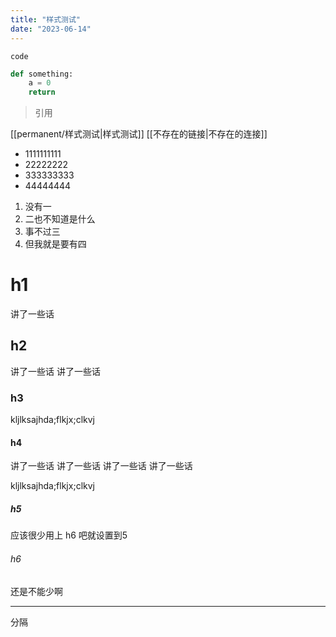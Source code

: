 ```yaml
---
title: "样式测试"
date: "2023-06-14"
---
```


`code`

```python
def something:
    a = 0
    return
```

> 引用

[[permanent/样式测试|样式测试]]
[[不存在的链接|不存在的连接]]


- 1111111111
- 22222222
- 333333333
- 44444444

1. 没有一
2. 二也不知道是什么
3. 事不过三
4. 但我就是要有四

# h1

讲了一些话

## h2

讲了一些话 讲了一些话

### h3

kljlksajhda;flkjx;clkvj

#### h4

讲了一些话 讲了一些话 讲了一些话 讲了一些话

kljlksajhda;flkjx;clkvj

##### h5

应该很少用上 h6 吧就设置到5

###### h6

还是不能少啊

---

分隔
